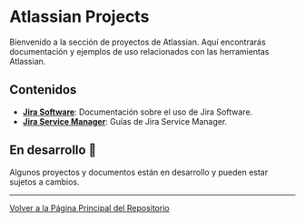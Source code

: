 # Atlassian Projects

Bienvenido a la sección de proyectos de Atlassian. Aquí encontrarás documentación y ejemplos de uso relacionados con las herramientas Atlassian.

## Contenidos

- **[Jira Software](./Jira%20Software/Anonymous%20Networking%20Inc/README.md)**: Documentación sobre el uso de Jira Software.
- **[Jira Service Manager](./Jira%20Service%20Manager/Anonymous%20Networking%20Inc/README.md)**: Guías de Jira Service Manager.

## En desarrollo 🚧

Algunos proyectos y documentos están en desarrollo y pueden estar sujetos a cambios.

---

[Volver a la Página Principal del Repositorio](../README.md)
